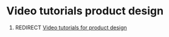 # Video tutorials product design
1.  REDIRECT [Video tutorials for product design](Video_tutorials_for_product_design.md)

